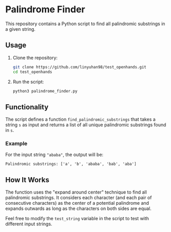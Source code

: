 # Palindrome Finder

This repository contains a Python script to find all palindromic substrings in a given string.

## Usage

1. Clone the repository:
   ```bash
   git clone https://github.com/linyuhan98/test_openhands.git
   cd test_openhands
   ```

2. Run the script:
   ```bash
   python3 palindrome_finder.py
   ```

## Functionality

The script defines a function `find_palindromic_substrings` that takes a string `s` as input and returns a list of all unique palindromic substrings found in `s`.

### Example

For the input string `"ababa"`, the output will be:
```
Palindromic substrings: ['a', 'b', 'ababa', 'bab', 'aba']
```

## How It Works

The function uses the "expand around center" technique to find all palindromic substrings. It considers each character (and each pair of consecutive characters) as the center of a potential palindrome and expands outwards as long as the characters on both sides are equal.

Feel free to modify the `test_string` variable in the script to test with different input strings.